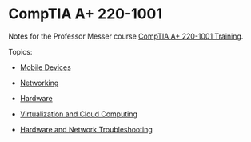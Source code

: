 # CompTIA A+ 220-1001

Notes for the Professor Messer course [CompTIA A+ 220-1001 Training](https://www.professormesser.com/free-a-plus-training/220-1001/220-1000-training-course/).

Topics:

* [Mobile Devices](MobileDevices/README.md)

* [Networking](Networking/README.md)

* [Hardware](Hardware/README.md)

* [Virtualization and Cloud Computing](Virtualization/README.md)

* [Hardware and Network Troubleshooting](Troubleshooting/README.md)
